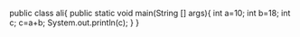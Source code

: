 public class ali{
public static void main(String [] args){
int a=10;
int b=18;
int c;
c=a+b;
System.out.println(c);
}
}
